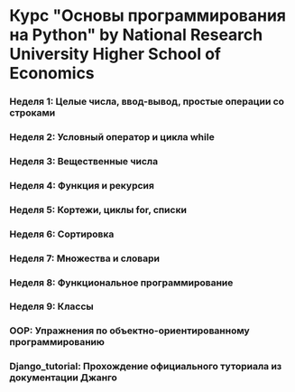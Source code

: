 # Курс "Основы программирования на Python" by National Research University Higher School of Economics

### Неделя 1: Целые числа, ввод-вывод, простые операции со строками<br />
### Неделя 2: Условный оператор и цикла while<br />
### Неделя 3: Вещественные числа<br />
### Неделя 4: Функция и рекурсия<br />
### Неделя 5: Кортежи, циклы for, списки<br />
### Неделя 6: Сортировка<br />
### Неделя 7: Множества и словари<br />
### Неделя 8: Функциональное программирование<br />
### Неделя 9: Классы<br />

### OOP: Упражнения по объектно-ориентированному программированию
### Django_tutorial: Прохождение официального туториала из документации Джанго
